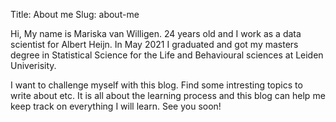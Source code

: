Title: About me
Slug: about-me

Hi, My name is Mariska van Willigen. 24 years old and I work as a data scientist for Albert Heijn.
In May 2021 I graduated and got my masters degree in Statistical Science for the Life and Behavioural sciences at Leiden Univerisity.

I want to challenge myself with this blog. Find some intresting topics to write about etc. It is all about the learning process and this blog can help me keep track on everything I will learn. See you soon!
